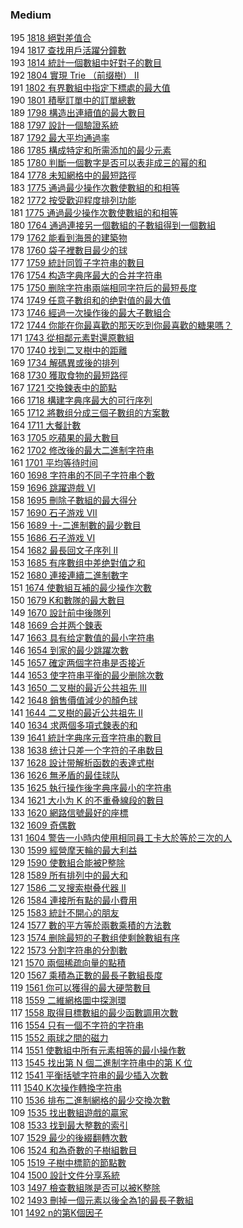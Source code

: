 ### Medium

195 [1818 絕對差值合](./Medium/1818.md)  
194 [1817 查找用戶活躍分鐘數](./Medium/1817.md)  
193 [1814 統計一個數組中好對子的數目](./Medium/1814.md)  
192 [1804 實現 Trie （前缀樹） II](./Medium/1804.md)  
191 [1802 有界數組中指定下標處的最大值](./Medium/1802.md)  
190 [1801 積壓訂單中的訂單總數](./Medium/1801.md)  
189 [1798 構造出連續值的最大數目](./Medium/1798.md)  
188 [1797 設計一個驗證系統](./Medium/1797.md)  
187 [1792 最大平均通過率](./Medium/1792.md)  
186 [1785 構成特定和所需添加的最少元素](./Medium/1785.md)  
185 [1780 判斷一個數字是否可以表非成三的幂的和](./Medium/1780.md)  
184 [1778 未知網格中的最短路徑](./Medium/1778.md)  
183 [1775 通過最少操作次數使數組的和相等](./Medium/1775.md)  
182 [1772 按受歡迎程度排列功能](./Medium/1772.md)  
181 [1775 通過最少操作次數使數組的和相等](./Medium/1775.md)  
180 [1764 通過連接另一個數組的子數組得到一個數組](./Medium/1764.md)  
179 [1762 能看到海景的建築物](./Medium/1762.md)  
178 [1760 袋子裡數目最少的球](./Medium/1760.md)  
177 [1759 統計同質子字符串的數目](./Medium/1759.md)  
176 [1754 构造字典序最大的合并字符串](./Medium/1754.md)  
175 [1750 删除字符串兩端相同字符后的最短長度](./Medium/1750.md)  
174 [1749 任意子數组和的绝對值的最大值](./Medium/1749.md)  
173 [1746 經過一次操作後的最大子數組合](./Medium/1746.md)  
172 [1744 你能在你最喜歡的那天吃到你最喜歡的糖果嗎？](./Medium/1744.md)  
171 [1743 從相鄰元素對還原數組](./Medium/1743.md)  
170 [1740 找到二叉樹中的距離](./Medium/1740.md)  
169 [1734 解碼異或後的排列](./Medium/1734.md)  
168 [1730 獲取食物的最短路徑](./Medium/1730.md)  
167 [1721 交換鍊表中的節點](./Medium/1721.md)  
166 [1718 構建字典序最大的可行序列](./Medium/1718.md)  
165 [1712 將數组分成三個子數组的方案數](./Medium/1712.md)  
164 [1711 大餐計數](./Medium/1711.md)  
163 [1705 吃蘋果的最大數目](./Medium/1705.md)  
162 [1702 修改後的最大二進制字符串](./Medium/1702.md)  
161 [1701 平均等待时间](./Medium/1701.md)  
160 [1698 字符串的不同子字符串个數](./Medium/1698.md)  
159 [1696 跳躍遊戲 VI](./Medium/1696.md)  
158 [1695 刪除子數組的最大得分](./Medium/1695.md)  
157 [1690 石子游戏 VII](./Medium/1690.md)  
156 [1689 十-二進制數的最少數目](./Medium/1689.md)  
155 [1686 石子游戏 VI](./Medium/1686.md)  
154 [1682 最長回文子序列 II](./Medium/1682.md)  
153 [1685 有序數组中差绝對值之和](./Medium/1685.md)  
152 [1680 連接連續二進制數字](./Medium/1680.md)  
151 [1674 使數組互補的最少操作次數](./Medium/1674.md)  
150 [1679 K和數隊的最大數目](./Medium/1679.md)  
149 [1670 設計前中後隊列](./Medium/1670.md)  
148 [1669 合并两个鍊表](./Medium/1669.md)  
147 [1663 具有给定數值的最小字符串](./Medium/1663.md)  
146 [1654 到家的最少跳躍次數](./Medium/1654.md)  
145 [1657 確定两個字符串是否接近](./Medium/1657.md)  
144 [1653 使字符串平衡的最少删除次數](./Medium/1653.md)  
143 [1650 二叉樹的最近公共祖先 III](./Medium/1650.md)  
142 [1648 銷售價值減少的顏色球](./Medium/1648.md)  
141 [1644 二叉樹的最近公共祖先 II](./Medium/1644.md)  
140 [1634 求两個多項式鍊表的和](./Medium/1634.md)   
139 [1641 統計字典序元音字符串的數目](./Medium/1641.md)  
138 [1638 统计只差一个字符的子串数目](./Medium/1638.md)  
137 [1628 設计带解析函数的表達式樹](./Medium/1628.md)  
136 [1626 無矛盾的最佳球队](./Medium/1626.md)   
135 [1625 執行操作後字典序最小的字符串](./Medium/1625.md)   
134 [1621 大小为 K 的不重叠線段的數目](./Medium/1621.md)  
133 [1620 網路信號最好的座標](./Medium/1620.md)   
132 [1609 奇偶數](./Medium/1609.md)   
131 [1604 警告一小時内使用相同員工卡大於等於三次的人](./Medium/1604.md)   
130 [1599 經營摩天輪的最大利益](./Medium/1599.md)   
129 [1590 使數組合能被P整除](./Medium/1590.md)   
128 [1589 所有排列中的最大和](./Medium/1589.md)   
127 [1586 二叉搜索樹叠代器 II](./Medium/1586.md)   
126 [1584 連接所有點的最小費用](./Medium/1584.md)   
125 [1583 統計不開心的朋友](./Medium/1583.md)   
124 [1577 數的平方等於兩數乘積的方法數](./Medium/1577.md)   
123 [1574 删除最短的子數组使剩餘數組有序](./Medium/1574.md)   
122 [1573 分割字符串的分割數](./Medium/1573.md)  
121 [1570 兩個稀疏向量的點積](./Medium/1570.md)  
120 [1567 乘積為正數的最長子數組長度](./Medium/1567.md)  
119 [1561 你可以獲得的最大硬幣數目](./Medium/1561.md)  
118 [1559 二維網格圖中探測環](./Medium/1559.md)  
117 [1558 取得目標數組的最少函數調用次數](./Medium/1558.md)  
116 [1554 只有一個不字符的字符串](./Medium/1552.md)  
115 [1552 兩球之間的磁力](./Medium/1552.md)  
114 [1551 使數組中所有元素相等的最小操作數](./Medium/1551.md)  
113 [1545 找出第 N 個二進制字符串中的第 K 位](./Medium/1545.md)  
112 [1541 平衡括號字符串的最少插入次數](./Medium/1541.md)  
111 [1540 K次操作轉換字符串](./Medium/1540.md)  
110 [1536 排布二進制網格的最少交換次數](./Medium/1536.md)  
109 [1535 找出數組遊戲的贏家](./Medium/1535.md)  
108 [1533 找到最大整數的索引](./Medium/1533.md)  
107 [1529 最少的後綴翻轉次數](./Medium/1529.md)  
106 [1524 和為奇數的子樹組數目](./Medium/1524.md)  
105 [1519 子樹中標箭的節點數](./Medium/1519.md)  
104 [1500 設計文件分享系統](./Medium/1500.md)  
103 [1497 檢查數組隊是否可以被K整除](./Medium/1497.md)  
102 [1493 刪掉一個元素以後全為1的最長子數組](./Medium/1492.md)  
101 [1492 n的第K個因子](./Medium/1492.md)  